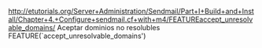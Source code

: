http://etutorials.org/Server+Administration/Sendmail/Part+I+Build+and+Install/Chapter+4.+Configure+sendmail.cf+with+m4/FEATUREaccept_unresolvable_domains/
Aceptar dominios no resolubles
FEATURE(`accept_unresolvable_domains')

